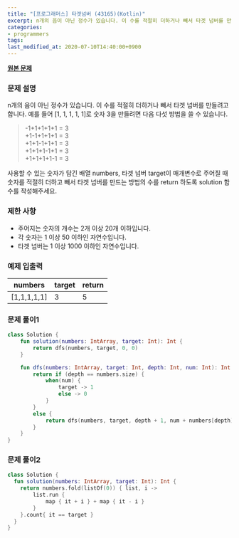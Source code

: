 ```yaml
---
title: "[프로그래머스] 타겟넘버 (43165)(Kotlin)"
excerpt: n개의 음이 아닌 정수가 있습니다. 이 수를 적절히 더하거나 빼서 타겟 넘버를 만들려고 합니다. 예를 들어 [1, 1, 1, 1, 1]로 숫자 3을 만들려면 다음 다섯 방법을 쓸 수 있습니다.
categories:
- programmers
tags:
last_modified_at: 2020-07-10T14:40:00+0900
---
```


**[원본 문제](https://programmers.co.kr/learn/courses/30/lessons/43165)**

### 문제 설명

n개의 음이 아닌 정수가 있습니다. 이 수를 적절히 더하거나 빼서 타겟 넘버를 만들려고 합니다. 예를 들어 [1, 1, 1, 1, 1]로 숫자 3을 만들려면 다음 다섯 방법을 쓸 수 있습니다.

> \-1\+1\+1\+1\+1 \= 3<br>\+1\-1\+1\+1\+1 \= 3<br>\+1\+1\-1\+1\+1 \= 3<br>\+1\+1\+1\-1\+1 \= 3<br>\+1\+1\+1\+1\-1 \= 3

사용할 수 있는 숫자가 담긴 배열 numbers, 타겟 넘버 target이 매개변수로 주어질 때 숫자를 적절히 더하고 빼서 타겟 넘버를 만드는 방법의 수를 return 하도록 solution 함수를 작성해주세요.

### 제한 사항

  * 주어지는 숫자의 개수는 2개 이상 20개 이하입니다.
  * 각 숫자는 1 이상 50 이하인 자연수입니다.
  * 타겟 넘버는 1 이상 1000 이하인 자연수입니다.

### 예제 입출력

|numbers|target|return|
|-|-|-|
|[1,1,1,1,1]|3|5|

### 문제 풀이1

```kotlin
class Solution {
    fun solution(numbers: IntArray, target: Int): Int {
        return dfs(numbers, target, 0, 0)
    }

    fun dfs(numbers: IntArray, target: Int, depth: Int, num: Int): Int {
        return if (depth == numbers.size) {
            when(num) {
                target -> 1
                else -> 0
            }
        }
        else {
            return dfs(numbers, target, depth + 1, num + numbers[depth]) + dfs(numbers, target, depth + 1, num - numbers[depth])
        }
    }
}
```

### 문제 풀이2

```kotlin
class Solution {
  fun solution(numbers: IntArray, target: Int): Int {
    return numbers.fold(listOf(0)) { list, i ->
        list.run {
            map { it + i } + map { it - i }
        }
    }.count{ it == target }
  }
}
```
